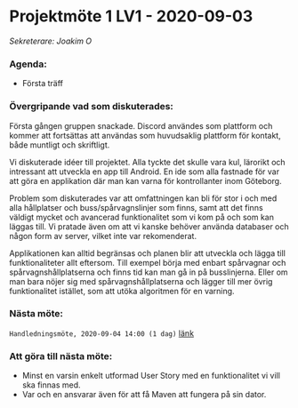 # Projektmöte 1 LV1 - 2020-09-03
*Sekreterare: Joakim O*

### Agenda:
- Första träff

### Övergripande vad som diskuterades:

Första gången gruppen snackade. Discord användes som plattform och kommer att fortsättas att användas som huvudsaklig plattform för kontakt, både muntligt och skriftligt.

Vi diskuterade idéer till projektet. Alla tyckte det skulle vara kul, lärorikt och intressant att utveckla en app till Android. En ide som alla fastnade för var att göra en applikation där man kan varna för kontrollanter inom Göteborg.

Problem som diskuterades var att omfattningen kan bli för stor i och med alla hållplatser och buss/spårvagnslinjer som finns, samt att det finns väldigt mycket och avancerad funktionalitet som vi kom på och som kan läggas till. Vi pratade även om att vi kanske behöver använda databaser och någon form av server, vilket inte var rekomenderat.

Applikationen kan alltid begränsas och planen blir att utveckla och lägga till funktionaliteter allt eftersom. Till exempel börja med enbart spårvagnar och spårvagnshållplatserna och finns tid kan man gå in på busslinjerna. Eller om man bara nöjer sig med spårvagnshållplatserna och lägger till mer övrig funktionalitet istället, som att utöka algoritmen för en varning.

### Nästa möte:
```Handledningsmöte, 2020-09-04 14:00 (1 dag)``` [länk](https://github.com/DKWA0000/OOPP-HT20/blob/master/Notes%20from%20projectmeetings/2020-09-04%20-%20Handledningsm%C3%B6te%20LV1.md)

### Att göra till nästa möte:
- Minst en varsin enkelt utformad User Story med en funktionalitet vi vill ska finnas med.
- Var och en ansvarar även för att få Maven att fungera på sin dator.
